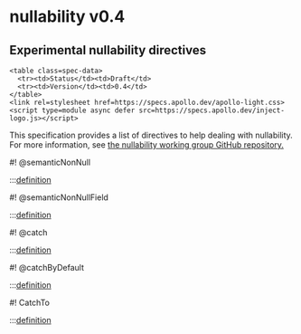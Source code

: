 # nullability v0.4

<h2>Experimental nullability directives</h2>

```raw html
<table class=spec-data>
  <tr><td>Status</td><td>Draft</td>
  <tr><td>Version</td><td>0.4</td>
</table>
<link rel=stylesheet href=https://specs.apollo.dev/apollo-light.css>
<script type=module async defer src=https://specs.apollo.dev/inject-logo.js></script>
```

This specification provides a list of directives to help dealing with nullability. For more information, see [the nullability working group GitHub repository.](https://github.com/graphql/nullability-wg)


#! @semanticNonNull

:::[definition](nullability-v0.4.graphql#@semanticNonNull)

#! @semanticNonNullField

:::[definition](nullability-v0.4.graphql#@semanticNonNullField)

#! @catch

:::[definition](nullability-v0.4.graphql#@catch)

#! @catchByDefault

:::[definition](nullability-v0.4.graphql#@catchByDefault)

#! CatchTo

:::[definition](nullability-v0.4.graphql#CatchTo)

